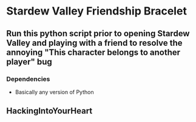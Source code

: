 # Stardew Valley Friendship Bracelet

## Run this python script prior to opening Stardew Valley and playing with a friend to resolve the annoying "This character belongs to another player" bug

### Dependencies

* Basically any version of Python

## HackingIntoYourHeart
